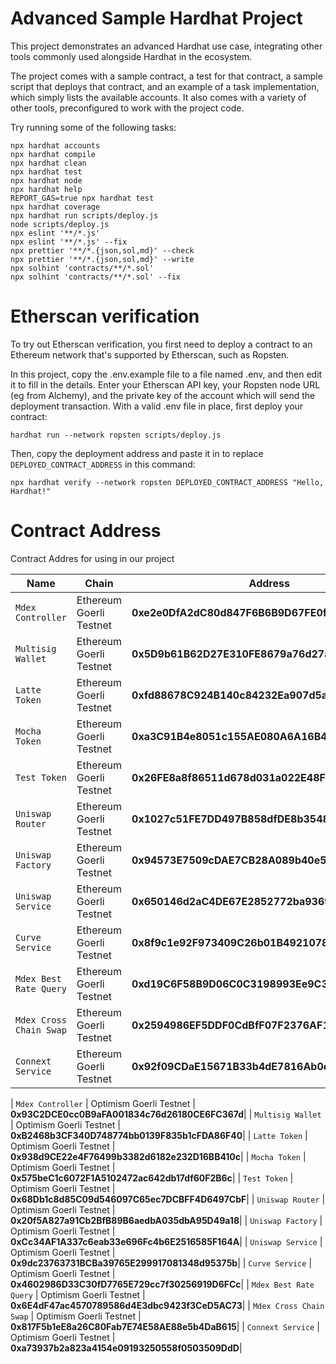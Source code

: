 # Advanced Sample Hardhat Project

This project demonstrates an advanced Hardhat use case, integrating other tools commonly used alongside Hardhat in the ecosystem.

The project comes with a sample contract, a test for that contract, a sample script that deploys that contract, and an example of a task implementation, which simply lists the available accounts. It also comes with a variety of other tools, preconfigured to work with the project code.

Try running some of the following tasks:

```shell
npx hardhat accounts
npx hardhat compile
npx hardhat clean
npx hardhat test
npx hardhat node
npx hardhat help
REPORT_GAS=true npx hardhat test
npx hardhat coverage
npx hardhat run scripts/deploy.js
node scripts/deploy.js
npx eslint '**/*.js'
npx eslint '**/*.js' --fix
npx prettier '**/*.{json,sol,md}' --check
npx prettier '**/*.{json,sol,md}' --write
npx solhint 'contracts/**/*.sol'
npx solhint 'contracts/**/*.sol' --fix
```

# Etherscan verification

To try out Etherscan verification, you first need to deploy a contract to an Ethereum network that's supported by Etherscan, such as Ropsten.

In this project, copy the .env.example file to a file named .env, and then edit it to fill in the details. Enter your Etherscan API key, your Ropsten node URL (eg from Alchemy), and the private key of the account which will send the deployment transaction. With a valid .env file in place, first deploy your contract:

```shell
hardhat run --network ropsten scripts/deploy.js
```

Then, copy the deployment address and paste it in to replace `DEPLOYED_CONTRACT_ADDRESS` in this command:

```shell
npx hardhat verify --network ropsten DEPLOYED_CONTRACT_ADDRESS "Hello, Hardhat!"
```
# Contract Address

Contract Addres for using in our project

| Name | Chain | Address |
| --- | --- | --- |
| `Mdex Controller` | Ethereum Goerli Testnet | **0xe2e0DfA2dC80d847F6B6B9D67FE0fDa07B10EE5a**|
| `Multisig Wallet` | Ethereum Goerli Testnet | **0x5D9b61B62D27E310FE8679a76d27a558bD0E016D**|
| `Latte Token` | Ethereum Goerli Testnet | **0xfd88678C924B140c84232Ea907d5a60D709B8f9a**|
| `Mocha Token` | Ethereum Goerli Testnet | **0xa3C91B4e8051c155AE080A6A16B4923F6FB711f3**|
| `Test Token` | Ethereum Goerli Testnet | **0x26FE8a8f86511d678d031a022E48FfF41c6a3e3b**|
| `Uniswap Router` | Ethereum Goerli Testnet | **0x1027c51FE7DD497B858dfDE8b3548f73F29728Ce**|
| `Uniswap Factory` | Ethereum Goerli Testnet | **0x94573E7509cDAE7CB28A089b40e50a40c52E119D**|
| `Uniswap Service` | Ethereum Goerli Testnet | **0x650146d2aC4DE67E2852772ba93698ab67fBdA27**|
| `Curve Service` | Ethereum Goerli Testnet | **0x8f9c1e92F973409C26b01B49210783600D2Ca463**|
| `Mdex Best Rate Query` | Ethereum Goerli Testnet | **0xd19C6F58B9D06C0C3198993Ee9C34C08BA57195e**|
| `Mdex Cross Chain Swap` | Ethereum Goerli Testnet | **0x2594986EF5DDF0CdBfF07F2376AF1aD5397770d7**|
| `Connext Service` | Ethereum Goerli Testnet | **0x92f09CDaE15671B33b4dE7816Ab0d45A904B41A9**|

| `Mdex Controller` | Optimism Goerli Testnet | **0x93C2DCE0cc0B9aFA001834c76d26180CE6FC367d**|
| `Multisig Wallet` | Optimism Goerli Testnet | **0xB2468b3CF340D748774bb0139F835b1cFDA86F40**|
| `Latte Token` | Optimism Goerli Testnet | **0x938d9CE22e4F76499b3382d6182e232D16BB410c**|
| `Mocha Token` | Optimism Goerli Testnet | **0x575beC1c6072F1A5102472ac642db17df60F2B6c**|
| `Test Token` | Optimism Goerli Testnet | **0x68Db1c8d85C09d546097C65ec7DCBFF4D6497CbF**|
| `Uniswap Router` | Optimism Goerli Testnet | **0x20f5A827a91Cb2BfB89B6aedbA035dbA95D49a18**|
| `Uniswap Factory` | Optimism Goerli Testnet | **0xCc34AF1A337c6eab33e696Fc4b6E2516585F164A**|
| `Uniswap Service` | Optimism Goerli Testnet | **0x9dc23763731BCBa39765E299917081348d95375b**|
| `Curve Service` | Optimism Goerli Testnet | **0x4602986D33C30fD7765E729cc7f30256919D6FCc**|
| `Mdex Best Rate Query` | Optimism Goerli Testnet | **0x6E4dF47ac4570789586d4E3dbc9423f3CeD5AC73**|
| `Mdex Cross Chain Swap` | Optimism Goerli Testnet | **0x817F5b1eE8a26C80Fab7E74E58AE88e5b4DaB615**|
| `Connext Service` | Optimism Goerli Testnet | **0xa73937b2a823a4154e09193250558f0503509DdD**|



